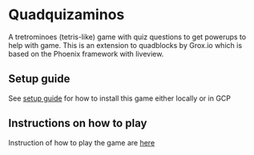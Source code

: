 # Quadquizaminos
A tretrominoes (tetris-like) game with quiz questions to get powerups to help with game. This is an extension to quadblocks by Grox.io which is based on the Phoenix framework with liveview.

## Setup guide
See [setup guide](./docs/setup.md) for how to install
this game either locally or in GCP

## Instructions on how to play
Instruction of how to play the game
are [here](./docs/HowToPlay.md)
